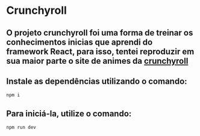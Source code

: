 # Crunchyroll
## O projeto crunchyroll foi uma forma de treinar os conhecimentos inicias que aprendi do framework React, para isso, tentei reproduzir em sua maior parte o site de animes da [crunchyroll](crunchyroll.com/pt-br/)
## Instale as dependências utilizando o comando:
```npm i ```
## Para iniciá-la, utilize o comando: 
```npm run dev```
